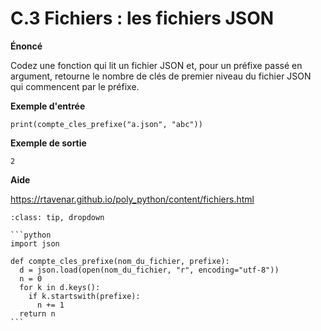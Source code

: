 # C.3 Fichiers : les fichiers JSON

**Énoncé**

Codez une fonction qui lit un fichier JSON et, pour un préfixe passé en argument, retourne le nombre de clés de premier niveau du fichier JSON qui commencent par le préfixe.

**Exemple d'entrée**

```
print(compte_cles_prefixe("a.json", "abc"))
```

**Exemple de sortie**

```
2
```

**Aide**

https://rtavenar.github.io/poly_python/content/fichiers.html

<div id="pad"></div>
            <script>Pythonpad('pad', {'title': 'Testez votre solution ici', 'src': 'import json\n\ndef compte_cles_prefixe(nom_du_fichier, prefixe):\n  # Codez votre fonction ici et modifiez sa valeur de retour si besoin\n  return None\n', 'files': {'b.json': {'type': 'text', 'body': '{\n  "abcd": 12,\n  "abcdef": 1,\n  "cv": {\n    "abcd": 3\n  },\n  "abc": 2\n}'}, 'a.json': {'type': 'text', 'body': '{\n  "abd": 12,\n  "abcdef": 1,\n  "cv": {\n    "abcd": 3\n  },\n  "abc": 2\n}'}}})</script>


````{admonition} Cliquez ici pour voir la solution
:class: tip, dropdown

```python
import json

def compte_cles_prefixe(nom_du_fichier, prefixe):
  d = json.load(open(nom_du_fichier, "r", encoding="utf-8"))
  n = 0
  for k in d.keys():
    if k.startswith(prefixe):
      n += 1
  return n
```
````

